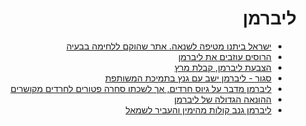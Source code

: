 <div dir="rtl" markdown="1">

# ליברמן

* [ישראל ביתנו מטיפה לשנאה. אתר שהוקם ללחימה בבעיה](http://stophatred.rjews.com/)
* [הרוסים עוזבים את ליברמן](https://twitter.com/c_shlomit/status/1227928977232277504?s=20)
* [הצבעת ליברמן, קבלת מרץ](https://twitter.com/drordvash/status/1227970852693651457?s=20)
* [סגור - ליברמן ישב עם גנץ בתמיכת המשותפת](https://twitter.com/talia_einhorn/status/1227366485099716609?s=20)
* [ליברמן מדבר על גיוס חרדים, אך לשכתו סחרה פטורים לחרדים מקושרים](https://twitter.com/AronRabino1/status/1224196700144918529)
* [ההונאה הגדולה של ליברמן](https://www.facebook.com/photo.php?fbid=10158148963283912&set=a.10150182766703912&type=3&theater)
* [ליברמן גנב קולות מהימין והעביר לשמאל](https://youtu.be/oGVeJwyAeec?t=976)

</div>
